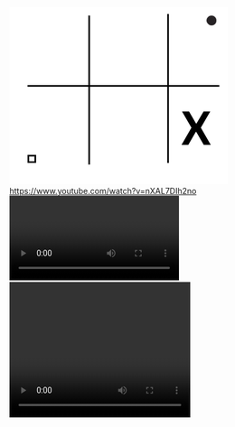 ![Super Image](fake_table.png)
https://www.youtube.com/watch?v=nXAL7DIh2no
![Super Video](Le-Rap-du-Légume.mp4)
<video width="320" height="240" controls>

  <source src="Le-Rap-du-Légume.mp4" type="video/mp4">
</video>
